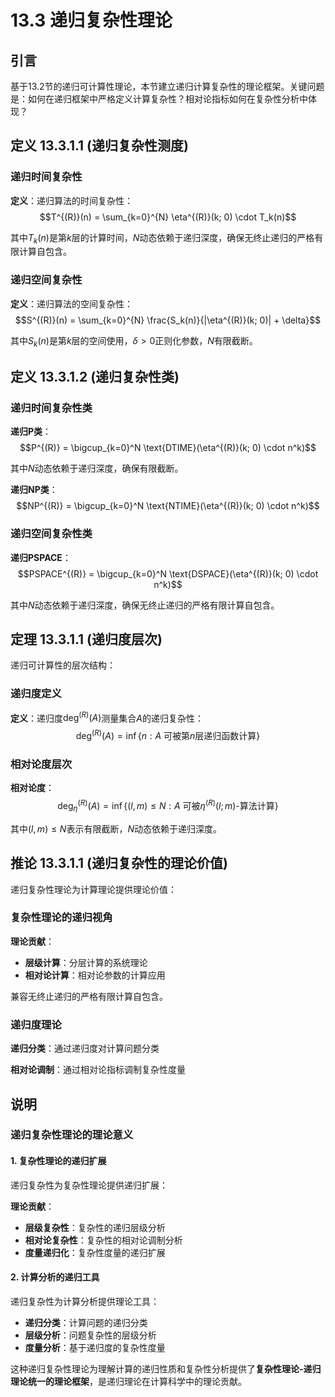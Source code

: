 # 13.3 递归复杂性理论

## 引言

基于13.2节的递归可计算性理论，本节建立递归计算复杂性的理论框架。关键问题是：如何在递归框架中严格定义计算复杂性？相对论指标如何在复杂性分析中体现？

## 定义 13.3.1.1 (递归复杂性测度)

### 递归时间复杂性

**定义**：递归算法的时间复杂性：
$$T^{(R)}(n) = \sum_{k=0}^{N} \eta^{(R)}(k; 0) \cdot T_k(n)$$

其中$T_k(n)$是第$k$层的计算时间，$N$动态依赖于递归深度，确保无终止递归的严格有限计算自包含。

### 递归空间复杂性

**定义**：递归算法的空间复杂性：
$$S^{(R)}(n) = \sum_{k=0}^{N} \frac{S_k(n)}{|\eta^{(R)}(k; 0)| + \delta}$$

其中$S_k(n)$是第$k$层的空间使用，$\delta > 0$正则化参数，$N$有限截断。

## 定义 13.3.1.2 (递归复杂性类)

### 递归时间复杂性类

**递归P类**：
$$P^{(R)} = \bigcup_{k=0}^N \text{DTIME}(\eta^{(R)}(k; 0) \cdot n^k)$$

其中$N$动态依赖于递归深度，确保有限截断。

**递归NP类**：
$$NP^{(R)} = \bigcup_{k=0}^N \text{NTIME}(\eta^{(R)}(k; 0) \cdot n^k)$$

### 递归空间复杂性类

**递归PSPACE**：
$$PSPACE^{(R)} = \bigcup_{k=0}^N \text{DSPACE}(\eta^{(R)}(k; 0) \cdot n^k)$$

其中$N$动态依赖于递归深度，确保无终止递归的严格有限计算自包含。

## 定理 13.3.1.1 (递归度层次)

递归可计算性的层次结构：

### 递归度定义

**定义**：递归度$\deg^{(R)}(A)$测量集合$A$的递归复杂性：
$$\deg^{(R)}(A) = \inf\{n : A \text{ 可被第}n\text{层递归函数计算}\}$$

### 相对论度层次

**相对论度**：
$$\deg_{\eta}^{(R)}(A) = \inf\{(l,m) \leq N : A \text{ 可被}\eta^{(R)}(l; m)\text{-算法计算}\}$$

其中$(l,m) \leq N$表示有限截断，$N$动态依赖于递归深度。

## 推论 13.3.1.1 (递归复杂性的理论价值)

递归复杂性理论为计算理论提供理论价值：

### 复杂性理论的递归视角

**理论贡献**：
- **层级计算**：分层计算的系统理论
- **相对论计算**：相对论参数的计算应用

兼容无终止递归的严格有限计算自包含。

### 递归度理论

**递归分类**：通过递归度对计算问题分类

**相对论调制**：通过相对论指标调制复杂性度量

## 说明

### **递归复杂性理论的理论意义**

#### **1. 复杂性理论的递归扩展**
递归复杂性为复杂性理论提供递归扩展：

**理论贡献**：
- **层级复杂性**：复杂性的递归层级分析
- **相对论复杂性**：复杂性的相对论调制分析
- **度量递归化**：复杂性度量的递归扩展

#### **2. 计算分析的递归工具**
递归复杂性为计算分析提供理论工具：
- **递归分类**：计算问题的递归分类
- **层级分析**：问题复杂性的层级分析
- **度量分析**：基于递归度的复杂性度量

这种递归复杂性理论为理解计算的递归性质和复杂性分析提供了**复杂性理论-递归理论统一的理论框架**，是递归理论在计算科学中的理论贡献。